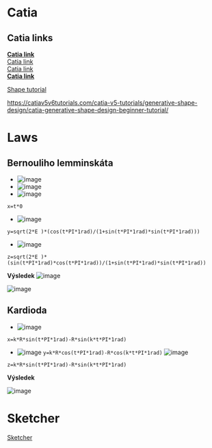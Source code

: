 # Catia
Catia links
---
<strong><a href ="http://catiadoc.free.fr/online/sdgug_C2/sdgugwd0100.htm">Catia link</a><br></strong>
<a href ="http://yvonet.florent.free.fr/SERVEUR/COURS%20CATIA/CATIA%20Shape%20Design%20and%20Styling/GSD_F/Student/EDU_CAT_EN_GSD_FF_V5R19_toprint.pdf">Catia link</a><br>
<a href = "https://www.wichita.edu/industry_and_defense/NIAR/Documents/Wireframe-and-Surfaces-2019x.pdf">Catia link</a><br>
<strong><a href= "https://catiahelp.azurewebsites.net/English/GsdUserMap/gsd-r-ui-MenuBar.htm">Catia link</a></strong>

<a href="http://www.catia-forum.cz/manual-catia/shape/">Shape tutorial</a>

https://catiav5v6tutorials.com/catia-v5-tutorials/generative-shape-design/catia-generative-shape-design-beginner-tutorial/

# Laws
Bernouliho lemminskáta
---

- ![image](https://user-images.githubusercontent.com/90755554/150954410-b93775c1-2a25-4402-b20f-a4b240a207ff.png)<br>
- ![image](https://user-images.githubusercontent.com/90755554/150954437-5b671b7b-1349-4f63-b77f-771dfd8aef41.png)<br>
- ![image](https://user-images.githubusercontent.com/90755554/150955339-6a54f931-9b92-421e-998c-8edd23481bb7.png)<br>

 ``
 x=t*0
 ``
 
- ![image](https://user-images.githubusercontent.com/90755554/150954379-df31b210-f1f5-4ce5-8b0d-d5fdc27b181c.png)<br>

``
 y=sqrt(2*E )*(cos(t*PI*1rad)/(1+sin(t*PI*1rad)*sin(t*PI*1rad)))
 ``
 
- ![image](https://user-images.githubusercontent.com/90755554/150955135-b71617e2-372f-48db-9a25-52c34ef91539.png)<br>

 ``
z=sqrt(2*E )*(sin(t*PI*1rad)*cos(t*PI*1rad))/(1+sin(t*PI*1rad)*sin(t*PI*1rad))
 ``

<b>Výsledek</b>
![image](https://user-images.githubusercontent.com/90755554/150955247-38f09c03-8f13-49f0-9bd1-82af99aa0627.png)<br>

![image](https://user-images.githubusercontent.com/90755554/150957162-e5371787-6d8b-442f-87bf-e4dd22ef76c1.png)

Kardioda
---

- ![image](https://user-images.githubusercontent.com/90755554/150958707-e5358335-ca76-4de7-b555-5bb18de3c57f.png)

``
x=k*R*sin(t*PI*1rad)-R*sin(k*t*PI*1rad)
``
- ![image](https://user-images.githubusercontent.com/90755554/150958800-951a9d8c-6391-42f5-b2a6-b06e15019267.png)
``
y=k*R*cos(t*PI*1rad)-R*cos(k*t*PI*1rad)
``
![image](https://user-images.githubusercontent.com/90755554/150958920-e74ea51e-8a59-490e-81ea-22ef20ae2285.png)

``
z=k*R*sin(t*PI*1rad)-R*sin(k*t*PI*1rad)
``

<b>Výsledek</b><br>

![image](https://user-images.githubusercontent.com/90755554/150959090-69bdd79e-079d-483e-9f85-509d3228e10c.png)

# Sketcher

<a href="http://www.catia-forum.cz/manual-catia/sketcher/">Sketcher</a>



